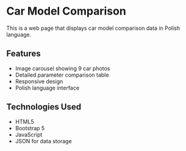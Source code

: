 # Car Model Comparison

This is a web page that displays car model comparison data in Polish language.

## Features
- Image carousel showing 9 car photos
- Detailed parameter comparison table
- Responsive design
- Polish language interface

## Technologies Used
- HTML5
- Bootstrap 5
- JavaScript
- JSON for data storage 